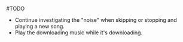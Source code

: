 #TODO

- Continue investigating the "noise" when skipping or stopping and playing a new song.
- Play the downloading music while it's downloading.